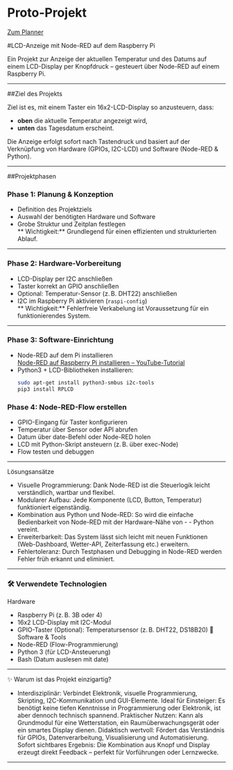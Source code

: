 # Proto-Projekt

[Zum Planner](https://github.com/users/ThePitPool/projects/2)

#LCD-Anzeige mit Node-RED auf dem Raspberry Pi

Ein Projekt zur Anzeige der aktuellen Temperatur und des Datums auf einem LCD-Display per Knopfdruck – gesteuert über Node-RED auf einem Raspberry Pi.

---

##Ziel des Projekts

Ziel ist es, mit einem Taster ein 16x2-LCD-Display so anzusteuern, dass:
- **oben** die aktuelle Temperatur angezeigt wird,
- **unten** das Tagesdatum erscheint.

Die Anzeige erfolgt sofort nach Tastendruck und basiert auf der Verknüpfung von Hardware (GPIOs, I2C-LCD) und Software (Node-RED & Python).

---

##Projektphasen

### Phase 1: Planung & Konzeption
- Definition des Projektziels
- Auswahl der benötigten Hardware und Software
- Grobe Struktur und Zeitplan festlegen  
** Wichtigkeit:** Grundlegend für einen effizienten und strukturierten Ablauf.

---

### Phase 2: Hardware-Vorbereitung
- LCD-Display per I2C anschließen
- Taster korrekt an GPIO anschließen
- Optional: Temperatur-Sensor (z. B. DHT22) anschließen
- I2C im Raspberry Pi aktivieren (`raspi-config`)  
** Wichtigkeit:** Fehlerfreie Verkabelung ist Voraussetzung für ein funktionierendes System.

---

### Phase 3: Software-Einrichtung
- Node-RED auf dem Pi installieren  
  [Node-RED auf Raspberry Pi installieren – YouTube-Tutorial](https://www.youtube.com/watch?v=8BjZpWn5GIE)
- Python3 + LCD-Bibliotheken installieren:
  ```bash
  sudo apt-get install python3-smbus i2c-tools
  pip3 install RPLCD
### Phase 4: Node-RED-Flow erstellen
- GPIO-Eingang für Taster konfigurieren
- Temperatur über Sensor oder API abrufen
- Datum über date-Befehl oder Node-RED holen
- LCD mit Python-Skript ansteuern (z. B. über exec-Node)
- Flow testen und debuggen

---

Lösungsansätze
- Visuelle Programmierung: Dank Node-RED ist die Steuerlogik leicht verständlich, wartbar und flexibel.
- Modularer Aufbau: Jede Komponente (LCD, Button, Temperatur) funktioniert eigenständig.
- Kombination aus Python und Node-RED: So wird die einfache Bedienbarkeit von Node-RED mit der Hardware-Nähe von - - Python vereint.
- Erweiterbarkeit: Das System lässt sich leicht mit neuen Funktionen (Web-Dashboard, Wetter-API, Zeiterfassung  etc.) erweitern.
- Fehlertoleranz: Durch Testphasen und Debugging in Node-RED werden Fehler früh erkannt und eliminiert.

---

### 🛠 Verwendete Technologien
Hardware
- Raspberry Pi (z. B. 3B oder 4)
- 16x2 LCD-Display mit I2C-Modul
- GPIO-Taster
(Optional): Temperatursensor (z. B. DHT22, DS18B20)
🔧 Software & Tools
- Node-RED (Flow-Programmierung)
- Python 3 (für LCD-Ansteuerung)
- Bash (Datum auslesen mit date)

---

✨ Warum ist das Projekt einzigartig?
- Interdisziplinär: Verbindet Elektronik, visuelle Programmierung, Skripting, I2C-Kommunikation und GUI-Elemente.
Ideal für Einsteiger: Es benötigt keine tiefen Kenntnisse in Programmierung oder Elektronik, ist aber dennoch technisch spannend.
Praktischer Nutzen: Kann als Grundmodul für eine Wetterstation, ein Raumüberwachungsgerät oder ein smartes Display dienen.
Didaktisch wertvoll: Fördert das Verständnis für GPIOs, Datenverarbeitung, Visualisierung und Automatisierung.
Sofort sichtbares Ergebnis: Die Kombination aus Knopf und Display erzeugt direkt Feedback – perfekt für Vorführungen oder Lernzwecke.

---



